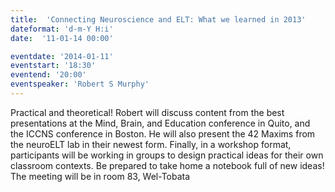 ```yaml
---
title:  'Connecting Neuroscience and ELT: What we learned in 2013'
dateformat: 'd-m-Y H:i'
date:  '11-01-14 00:00'

eventdate: '2014-01-11'
eventstart: '18:30'
eventend: '20:00'
eventspeaker: 'Robert S Murphy'
---
```


Practical and theoretical! Robert will discuss content from the best presentations at the Mind, Brain, and Education conference in Quito, and the ICCNS conference in Boston. He will also present the 42 Maxims from the neuroELT lab in their newest form. Finally, in a workshop format, participants will be working in groups to design practical ideas for their own classroom contexts. Be prepared to take home a notebook full of new ideas!
The meeting will be in room 83, Wel-Tobata

